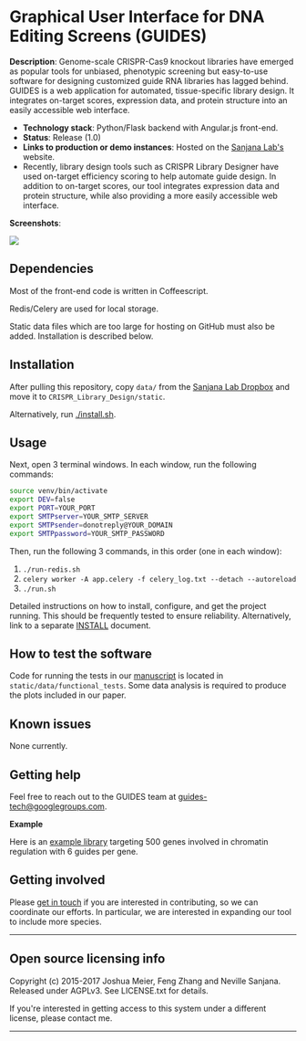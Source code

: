 # Graphical User Interface for DNA Editing Screens (GUIDES) 

**Description**:  Genome-scale CRISPR-Cas9 knockout libraries have emerged as popular tools for unbiased, phenotypic screening but easy-to-use software for designing customized guide RNA libraries has lagged behind. GUIDES is a web application for automated, tissue-specific library design. It integrates on-target scores, expression data, and protein structure into an easily accessible web interface.

  - **Technology stack**: Python/Flask backend with Angular.js front-end.
  - **Status**:  Release (1.0)
  - **Links to production or demo instances**: Hosted on the [Sanjana Lab's](guides.sanjanalab.org) website.
  - Recently, library design tools such as CRISPR Library Designer have used on-target efficiency scoring to help automate guide design. In addition to on-target scores, our tool integrates expression data and protein structure, while also providing a more easily accessible web interface.


**Screenshots**:

![](https://raw.githubusercontent.com/sanjanalab/GUIDES/master/Screenshot.png)


## Dependencies

Most of the front-end code is written in Coffeescript.

Redis/Celery are used for local storage.

Static data files which are too large for hosting on GitHub must also be added. Installation is described below.

## Installation

After pulling this repository, copy `data/` from the [Sanjana Lab Dropbox]() and move it to `CRISPR_Library_Design/static`.

Alternatively, run [./install.sh](install.sh).

## Usage

Next, open 3 terminal windows. In each window, run the following commands:

```bash
source venv/bin/activate
export DEV=false
export PORT=YOUR_PORT
export SMTPserver=YOUR_SMTP_SERVER
export SMTPsender=donotreply@YOUR_DOMAIN
export SMTPpassword=YOUR_SMTP_PASSWORD
```

Then, run the following 3 commands, in this order (one in each window):

1. `./run-redis.sh`
2. `celery worker -A app.celery -f celery_log.txt --detach --autoreload`
3. `./run.sh`

Detailed instructions on how to install, configure, and get the project running.
This should be frequently tested to ensure reliability. Alternatively, link to
a separate [INSTALL](INSTALL.md) document.

## How to test the software

Code for running the tests in our [manuscript]() is located in `static/data/functional_tests`. Some data analysis is required to produce the plots included in our paper.

## Known issues

None currently.

## Getting help

Feel free to reach out to the GUIDES team at [guides-tech@googlegroups.com](mailto:guides-tech@googlegroups.com).

**Example**

Here is an [example library]() targeting 500 genes involved in chromatin regulation with 6 guides per gene.

## Getting involved

Please [get in touch](mailto:guides-tech@googlegroups.com) if you are interested in contributing, so we can coordinate our efforts. In particular, we are interested in expanding our tool to include more species.

----

## Open source licensing info
Copyright (c) 2015-2017 Joshua Meier, Feng Zhang and Neville Sanjana. Released under AGPLv3. See LICENSE.txt for details.

If you're interested in getting access to this system under a different license, please contact me.

----
